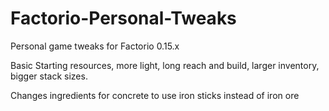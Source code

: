 # Factorio-Personal-Tweaks
Personal game tweaks for Factorio 0.15.x

Basic Starting resources, more light, long reach and build, larger inventory, bigger stack sizes.

Changes ingredients for concrete to use iron sticks instead of iron ore
